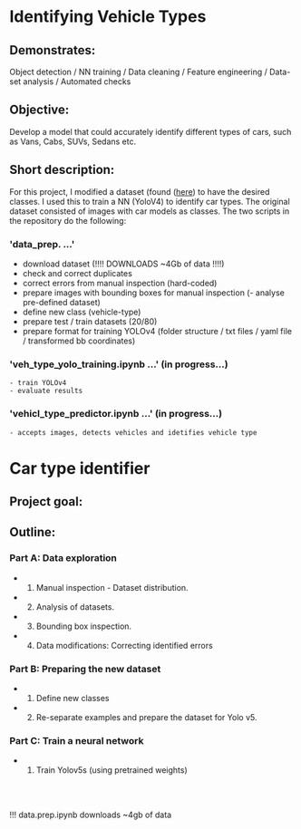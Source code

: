 # Identifying Vehicle Types

## Demonstrates:

Object detection / NN training / Data cleaning / Feature engineering / Data-set analysis / Automated checks 

## Objective: 

Develop a model that could accurately identify different types of cars, such as Vans, Cabs, SUVs, Sedans etc.

## Short description:

For this project, I modified a dataset (found ([here](https://ai.stanford.edu/~jkrause/cars/car_dataset.html)) to have the desired classes. I used this to train a NN (YoloV4) to identify car types. The original dataset consisted of images with car models as classes. The two scripts in the repository do the following: 

### 'data_prep. ...'
- download dataset (!!!! DOWNLOADS ~4Gb of data !!!!)
- check and correct duplicates
- correct errors from manual inspection (hard-coded)
- prepare images with bounding boxes for manual inspection
(- analyse pre-defined dataset)
- define new class (vehicle-type)
- prepare test / train datasets (20/80)
- prepare format for training YOLOv4
    (folder structure / txt files / yaml file / transformed bb coordinates)

### 'veh_type_yolo_training.ipynb ...' (in progress...)
    - train YOLOv4
    - evaluate results

### 'vehicl_type_predictor.ipynb  ...' (in progress...)
    - accepts images, detects vehicles and idetifies vehicle type
































# Car type identifier

## Project goal:





## Outline:

### Part A: Data exploration

- 1) Manual inspection - Dataset distribution.
- 2) Analysis of datasets.
- 3) Bounding box inspection.
- 4) Data modifications: Correcting identified errors

### Part B: Preparing the new dataset

- 1) Define new classes
- 2) Re-separate examples and prepare the dataset for Yolo v5.

### Part C: Train a neural network

- 1) Train Yolov5s (using pretrained weights)
</br>
</br>

!!! data.prep.ipynb downloads ~4gb of data


